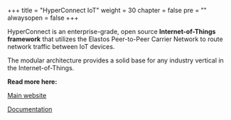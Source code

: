 +++
title = "HyperConnect IoT"
weight = 30
chapter = false
pre = ""
alwaysopen = false
+++

HyperConnect is an enterprise-grade, open source **Internet-of-Things framework** that utilizes the Elastos Peer-to-Peer Carrier Network to route network traffic between IoT devices.

The modular architecture provides a solid base for any industry vertical in the Internet-of-Things.

**Read more here:**

[Main website](https://hyperconnect.io/)

[Documentation](https://docs.hyperconnect.io/)